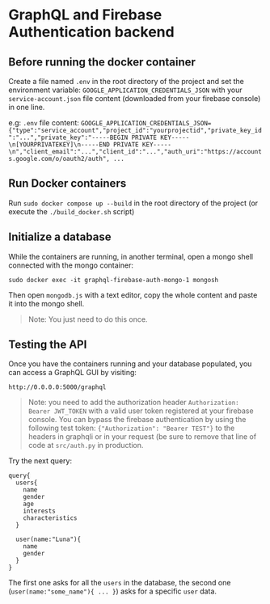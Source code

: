 # GraphQL and Firebase Authentication backend

## Before running the docker container
Create a file named `.env` in the root directory of the project and set the environment variable: `GOOGLE_APPLICATION_CREDENTIALS_JSON` with your `service-account.json` file content (downloaded from your firebase console) in one line.

e.g: `.env` file content:
`GOOGLE_APPLICATION_CREDENTIALS_JSON={"type":"service_account","project_id":"yourprojectid","private_key_id":"...","private_key":"-----BEGIN PRIVATE KEY-----\n[YOURPRIVATEKEY]\n-----END PRIVATE KEY-----\n","client_email":"...","client_id":"...","auth_uri":"https://accounts.google.com/o/oauth2/auth", ...`

## Run Docker containers
Run `sudo docker compose up --build` in the root directory of the project (or execute the `./build_docker.sh` script)

## Initialize a database
While the containers are running, in another terminal, open a mongo shell connected with the mongo container:

`sudo docker exec -it graphql-firebase-auth-mongo-1 mongosh`


Then open `mongodb.js` with a text editor, copy the whole content and paste it into the mongo shell.

>Note: You just need to do this once.


## Testing the API
Once you have the containers running and your database populated, you can access a GraphQL GUI by visiting:


`http://0.0.0.0:5000/graphql`

>Note: you need to add the authorization header `Authorization: Bearer JWT_TOKEN` with a valid user token registered at your firebase console.
You can bypass the firebase authentication by using the following test token: `{"Authorization": "Bearer TEST"}` to the headers in graphqli or in your request (be sure to remove that line of code at `src/auth.py` in production.


Try the next query:
```
query{
  users{
    name
    gender
    age
    interests
    characteristics
  }

  user(name:"Luna"){
    name
    gender
  }
}
```

The first one asks for all the `users` in the database, the second one (`user(name:"some_name"){ ... }`) asks for a specific `user` data.
